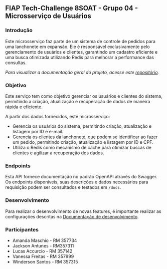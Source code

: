 ## FIAP Tech-Challenge 8SOAT - Grupo 04 - Microsserviço de Usuários

### Introdução

Este microsserviço faz parte de um sistema de controle de pedidos para uma lanchonete em expansão. Ele é responsável exclusivamente pelo gerenciamento de usuários e clientes, garantindo um cadastro eficiente e uma busca otimizada utilizando Redis para melhorar a performance das consultas.

_Para visualizar a documentação geral do projeto, acesse este [repositório](https://github.com/8SOAT-G4-Tech-Challenge/tech-challenge-fiap-documentation)._

### Objetivo

Este serviço tem como objetivo gerenciar os usuários e clientes do sistema, permitindo a criação, atualização e recuperação de dados de maneira rápida e eficiente.

A partir dos dados fornecidos, este microsserviço:

- Gerencia os usuários do sistema, permitindo criação, atualização e listagem por ID e e-mail.
- Gerencia os clientes da lanchonete, que podem se identificar ao fazer um pedido, permitindo criação, atualização e listagem por ID e CPF.
- Utiliza o Redis como mecanismo de cache para otimizar buscas de clientes e agilizar a recuperação dos dados.

### Endpoints

Esta API fornece documentação no padrão OpenAPI através do Swagger.
Os endpoints disponíveis, suas descrições e dados necessários para requisição podem ser consultados e testados em `/docs`.

### Desenvolvimento

Para realizar o desenvolvimento de novas features, é importante realizar as configurações descritas na [Documentação de desenvolvimento](https://github.com/8SOAT-G4-Tech-Challenge/tech-challenge-fiap-documentation/blob/master/docs/DESENVOLVIMENTO.md).

### Participantes

- Amanda Maschio - RM 357734
- Jackson Antunes - RM357311
- Lucas Accurcio - RM 357142
- Vanessa Freitas - RM 357999
- Winderson Santos - RM 357315
